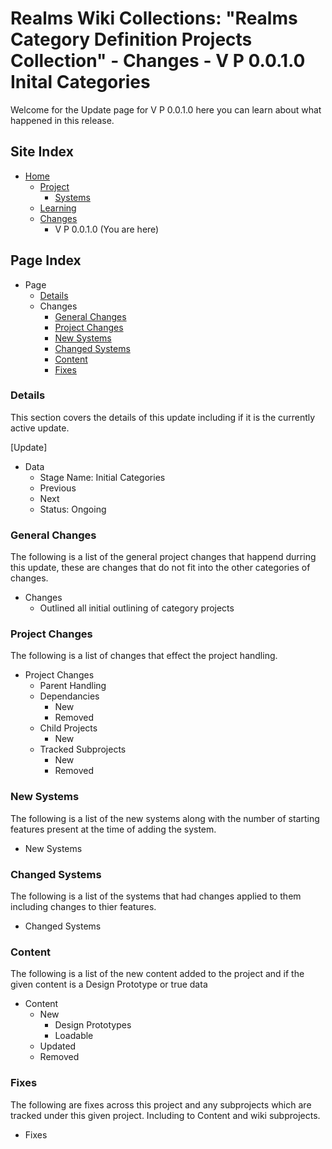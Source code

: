 [Page]:https://github.com/Ancient-Majik-Tech/Learn.Tutorial.MainCollect/blob/main/Changes/V%20P%201.0.0.0/V%20P%200.0.1.0.md

[Page Home]:https://github.com/Ancient-Majik-Tech/Learn.Tutorial.MainCollect/blob/main/README.md
[Page Proj Home]:https://github.com/Ancient-Majik-Tech/Learn.Tutorial.MainCollect/blob/main/Project/ProjectHome.md
[Page Sys Home]:https://github.com/Ancient-Majik-Tech/Learn.Tutorial.MainCollect/blob/main/Project/ProjectHome.md#system-layout
[Page Learn Home]:https://github.com/Ancient-Majik-Tech/Learn.Tutorial.MainCollect/blob/main/Learn/LearnHome.md
[Page Changes Home]:https://github.com/Ancient-Majik-Tech/Learn.Tutorial.MainCollect/blob/main/Changes/ChangesHome.md

[Page Change Previous]:link
[Page Change Next]:link

[Sec Details]:https://github.com/Ancient-Majik-Tech/Learn.Tutorial.MainCollect/blob/main/Changes/V%20P%201.0.0.0/V%20P%200.0.1.0.md#details
[Sec General]:https://github.com/Ancient-Majik-Tech/Learn.Tutorial.MainCollect/blob/main/Changes/V%20P%201.0.0.0/V%20P%200.0.1.0.md#general-changes
[Sec Proj]:https://github.com/Ancient-Majik-Tech/Learn.Tutorial.MainCollect/blob/main/Changes/V%20P%201.0.0.0/V%20P%200.0.1.0.md#project-changes
[Sec NewSys]:https://github.com/Ancient-Majik-Tech/Learn.Tutorial.MainCollect/blob/main/Changes/V%20P%201.0.0.0/V%20P%200.0.1.0.md#new-systems
[Sec ChangedSys]:https://github.com/Ancient-Majik-Tech/Learn.Tutorial.MainCollect/blob/main/Changes/V%20P%201.0.0.0/V%20P%200.0.1.0.md#changed-systems
[Sec Content]:https://github.com/Ancient-Majik-Tech/Learn.Tutorial.MainCollect/blob/main/Changes/V%20P%201.0.0.0/V%20P%200.0.1.0.md#content-changes
[Sec Fixes]:https://github.com/Ancient-Majik-Tech/Learn.Tutorial.MainCollect/blob/main/Changes/V%20P%201.0.0.0/V%20P%200.0.1.0.md#fixes


# Realms Wiki Collections: "Realms Category Definition Projects Collection" - Changes - V P 0.0.1.0 Inital Categories

Welcome for the Update page for V P 0.0.1.0 here you can learn about what happened in this release.

## Site Index

- [Home][Page Home]
	- [Project][Page Proj Home]
		- [Systems][Page Sys Home]
	- [Learning][Page Learn Home]
	- [Changes][Page Changes Home]
		- V P 0.0.1.0 (You are here)

## Page Index

- Page
	- [Details][Sec Details]
	- Changes
		- [General Changes][Sec General]
		- [Project Changes][Sec Proj]
		- [New Systems][Sec NewSys]
		- [Changed Systems][Sec ChangedSys]
		- [Content][Sec Content]
		- [Fixes][Sec Fixes]

### Details

This section covers the details of this update including if it is the currently active update.

[Update]

- Data
	- Stage Name: Initial Categories
	- Previous
	- Next
	- Status: Ongoing

### General Changes

The following is a list of the general project changes that happend durring this update, these are changes that do not fit into the other categories of changes.

- Changes
	- Outlined all initial outlining of category projects

### Project Changes

The following is a list of changes that effect the project handling.

- Project Changes
	- Parent Handling
	- Dependancies
		- New
		- Removed
	- Child Projects
		- New
	- Tracked Subprojects
		- New
		- Removed

### New Systems

The following is a list of the new systems along with the number of starting features present at the time of adding the system.

- New Systems

### Changed Systems

The following is a list of the systems that had changes applied to them including changes to thier features.

- Changed Systems

### Content

The following is a list of the new content added to the project and if the given content is a Design Prototype or true data

- Content
	- New
		- Design Prototypes
		- Loadable
	- Updated
	- Removed

### Fixes

The following are fixes across this project and any subprojects which are tracked under this given project. Including to Content and wiki subprojects.

- Fixes
